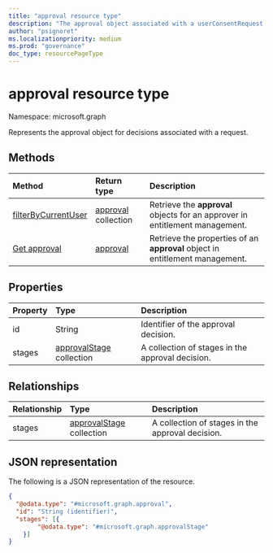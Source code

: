 ```yaml
---
title: "approval resource type"
description: "The approval object associated with a userConsentRequest."
author: "psignoret"
ms.localizationpriority: medium
ms.prod: "governance"
doc_type: resourcePageType
---
```


# approval resource type

Namespace: microsoft.graph

Represents the approval object for decisions associated with a request.

## Methods
|Method|Return type|Description|
|:---|:---|:---|
|[filterByCurrentUser](../api/entitlementmanagement-accesspackageassignmentapproval-filterByCurrentUser.md)| [approval](approval.md) collection| Retrieve the **approval** objects for an approver in entitlement management.|
|[Get approval](../api/entitlementmanagement-accesspackageassignmentapproval-get.md) | [approval](approval.md) | Retrieve the properties of an **approval** object in entitlement management. |

## Properties

|Property|Type|Description|
|:---|:---|:---|
|id|String|Identifier of the approval decision.|
|stages|[approvalStage](../resources/approvalstage.md) collection|A collection of stages in the approval decision. |

## Relationships

|Relationship|Type|Description|
|:---|:---|:---|
|stages|[approvalStage](../resources/approvalstage.md) collection|A collection of stages in the approval decision. |

## JSON representation

The following is a JSON representation of the resource.
<!-- {
  "blockType": "resource",
  "keyProperty": "id",
  "@odata.type": "microsoft.graph.approval",
  "openType": false
}
-->

``` json
{
  "@odata.type": "#microsoft.graph.approval",
  "id": "String (identifier)",
  "stages": [{
        "@odata.type": "#microsoft.graph.approvalStage"
    }]
}
```
